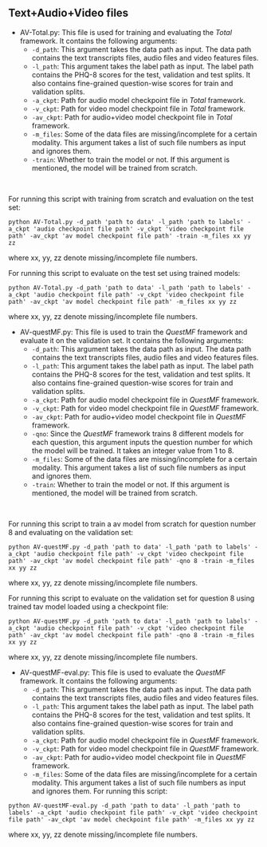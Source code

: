 ## Text+Audio+Video files

 - AV-Total.py: This file is used for training and evaluating the _Total_ framework. It contains the following arguments:
     - ```-d_path```: This argument takes the data path as input. The data path contains the text transcripts files, audio files and video features files.
     - ```-l_path```: This argument takes the label path as input. The label path contains the PHQ-8 scores for the test, validation and test splits. It also contains fine-grained question-wise scores for train and validation splits.
     - ```-a_ckpt```: Path for audio model checkpoint file in _Total_ framework.
     - ```-v_ckpt```: Path for video model checkpoint file in _Total_ framework.
     - ```-av_ckpt```: Path for audio+video model checkpoint file in _Total_ framework.
     - ```-m_files```: Some of the data files are missing/incomplete for a certain modality. This argument takes a list of such file numbers as input and ignores them.
     - ```-train```: Whether to train the model or not. If this argument is mentioned, the model will be trained from scratch.
<br>

For running this script with training from scratch and evaluation on the test set:
```
python AV-Total.py -d_path 'path to data' -l_path 'path to labels' -a_ckpt 'audio checkpoint file path' -v_ckpt 'video checkpoint file path' -av_ckpt 'av model checkpoint file path' -train -m_files xx yy zz
```
where xx, yy, zz denote missing/incomplete file numbers.

For running this script to evaluate on the test set using trained models:
```
python AV-Total.py -d_path 'path to data' -l_path 'path to labels' -a_ckpt 'audio checkpoint file path' -v_ckpt 'video checkpoint file path' -av_ckpt 'av model checkpoint file path' -m_files xx yy zz
```
where xx, yy, zz denote missing/incomplete file numbers.

 - AV-questMF.py: This file is used to train the _QuestMF_ framework and evaluate it on the validation set. It contains the following arguments:
     - ```-d_path```: This argument takes the data path as input. The data path contains the text transcripts files, audio files and video features files.
     - ```-l_path```: This argument takes the label path as input. The label path contains the PHQ-8 scores for the test, validation and test splits. It also contains fine-grained question-wise scores for train and validation splits.
     - ```-a_ckpt```: Path for audio model checkpoint file in _QuestMF_ framework.
     - ```-v_ckpt```: Path for video model checkpoint file in _QuestMF_ framework.
     - ```-av_ckpt```: Path for audio+video model checkpoint file in _QuestMF_ framework.
     - ```-qno```: Since the _QuestMF_ framework trains 8 different models for each question, this argument inputs the question number for which the model will be trained. It takes an integer value from 1 to 8.
     - ```-m_files```: Some of the data files are missing/incomplete for a certain modality. This argument takes a list of such file numbers as input and ignores them.
     - ```-train```: Whether to train the model or not. If this argument is mentioned, the model will be trained from scratch.
<br>

For running this script to train a av model from scratch for question number 8 and evaluating on the validation set:
```
python AV-questMF.py -d_path 'path to data' -l_path 'path to labels' -a_ckpt 'audio checkpoint file path' -v_ckpt 'video checkpoint file path' -av_ckpt 'av model checkpoint file path' -qno 8 -train -m_files xx yy zz
```
where xx, yy, zz denote missing/incomplete file numbers.

For running this script to evaluate on the validation set for question 8 using trained tav model loaded using a checkpoint file:
```
python AV-questMF.py -d_path 'path to data' -l_path 'path to labels' -a_ckpt 'audio checkpoint file path' -v_ckpt 'video checkpoint file path' -av_ckpt 'av model checkpoint file path' -qno 8 -train -m_files xx yy zz
```
where xx, yy, zz denote missing/incomplete file numbers.
 - AV-questMF-eval.py: This file is used to evaluate the _QuestMF_ framework. It contains the following arguments:
     - ```-d_path```: This argument takes the data path as input. The data path contains the text transcripts files, audio files and video features files.
     - ```-l_path```: This argument takes the label path as input. The label path contains the PHQ-8 scores for the test, validation and test splits. It also contains fine-grained question-wise scores for train and validation splits.
     - ```-a_ckpt```: Path for audio model checkpoint file in _QuestMF_ framework.
     - ```-v_ckpt```: Path for video model checkpoint file in _QuestMF_ framework.
     - ```-av_ckpt```: Path for audio+video model checkpoint file in _QuestMF_ framework.
     - ```-m_files```: Some of the data files are missing/incomplete for a certain modality. This argument takes a list of such file numbers as input and ignores them.
For running this script:
```
python AV-questMF-eval.py -d_path 'path to data' -l_path 'path to labels' -a_ckpt 'audio checkpoint file path' -v_ckpt 'video checkpoint file path' -av_ckpt 'av model checkpoint file path' -m_files xx yy zz
```
where xx, yy, zz denote missing/incomplete file numbers.
